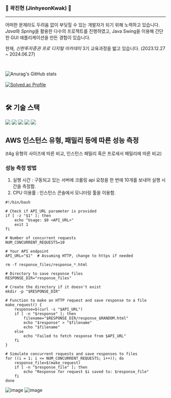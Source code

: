 <!-- ![header](https://capsule-render.vercel.app/api?type=wave&color=auto&height=150&section=header&text=JinhyeonKwak%20&fontSize=30)
-->
### 👋 곽진현 (JinhyeonKwak) 👋
---
어떠한 문제라도 두려움 없이 부딪힐 수 있는 개발자가 되기 위해 노력하고 있습니다. <br>
*Java*와 *Spring*을 활용한 다수의 프로젝트를 진행하였고, Java Swing을 이용해 간단한 GUI 애플리케이션을 만든 경험이 있습니다.

현재, _신한투자증권 프로 디지털 아카데미_ 3기 교육과정을 밟고 있습니다. (2023.12.27 ~ 2024.06.27)

<br>
  
![Anurag's GitHub stats](https://github-readme-stats.vercel.app/api?username=JinhyeonKwak&show_icons=true&theme=prussian)
<br>
<br>
[![Solved.ac Profile](http://mazassumnida.wtf/api/v2/generate_badge?boj=wlsgus555)](https://solved.ac/wlsgus555/)
<br>
<br>

## 🛠️ 기술 스택
<p align="left">
  <img src="https://img.shields.io/badge/java-007396?style=for-the-badge&logo=java&logoColor=white">
  <img src="https://img.shields.io/badge/spring-6DB33F?style=for-the-badge&logo=spring&logoColor=white">
  <img src="https://img.shields.io/badge/swift-F05138?style=for-the-badge&logo=swift&logoColor=white">
  <img src="https://img.shields.io/badge/amazon ec2-FF9900?style=for-the-badge&logo=amazon ec2&logoColor=white">
  <img src="https://img.shields.io/badge/amazon rds-527FFF?style=for-the-badge&logo=amazon rds&logoColor=white">
</p>

## AWS 인스턴스 유형, 패밀리 등에 따른 성능 측정
(t4g 유형의 사이즈에 따른 비교, 인스턴스 패밀리 혹은 프로세서 패밀리에 따른 비교)
### 성능 측정 방법
1. 실행 시간 : 구동되고 있는 서버에 크롤링 api 요청을 한 번에 10개를 보내어 실행 시간을 측정함.
2. CPU 이용률 : 인스턴스 콘솔에서 모니터링 툴을 이용함.
```
#!/bin/bash

# Check if API_URL parameter is provided
if [ -z "$1" ]; then
    echo "Usage: $0 <API_URL>"
    exit 1
fi

# Number of concurrent requests
NUM_CONCURRENT_REQUESTS=10

# Your API endpoint
API_URL="$1"  # Assuming HTTP, change to https if needed

rm -f response_files/response_*.html

# Directory to save response files
RESPONSE_DIR="response_files"

# Create the directory if it doesn't exist
mkdir -p "$RESPONSE_DIR"

# Function to make an HTTP request and save response to a file
make_request() {
    response=$(curl -s "$API_URL")
    if [ -n "$response" ]; then
        filename="$RESPONSE_DIR/response_$RANDOM.html"
        echo "$response" > "$filename"
        echo "$filename"
    else
        echo "Failed to fetch response from $API_URL"
    fi
}

# Simulate concurrent requests and save responses to files
for ((i = 1; i <= NUM_CONCURRENT_REQUESTS; i++)); do
    response_file=$(make_request)
    if [ -n "$response_file" ]; then
        echo "Response for request $i saved to: $response_file"
    fi
done
```
![image](https://github.com/JinhyeonKwak/JinhyeonKwak/assets/93817551/a20db6a1-ccf2-4855-91ce-418d1ddc6437)
![image](https://github.com/JinhyeonKwak/JinhyeonKwak/assets/93817551/4145c3e0-de9f-47ea-90fb-8ccf514bdbfb)
